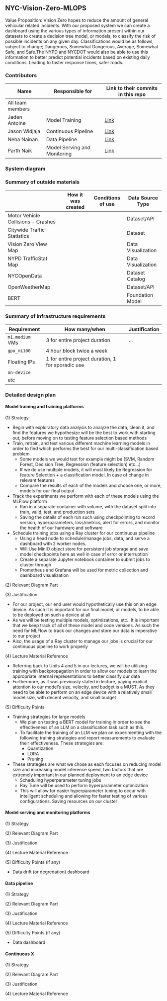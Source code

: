 ## NYC-Vision-Zero-MLOPS
<!-- 
Discuss: Value proposition: Your will propose a machine learning system that can be 
used in an existing business or service. (You should not propose a system in which 
a new business or service would be developed around the machine learning system.) 
Describe the value proposition for the machine learning system. What’s the (non-ML) 
status quo used in the business or service? What business metric are you going to be 
judged on? (Note that the “service” does not have to be for general users; you can 
propose a system for a science problem, for example.)
-->

Value Proposition: Vision Zero hopes to reduce the amount of general vehicular related incidents. With our proposed system we can create a dashboard using the various types of information present within our datasets to create a decision tree model, or models, to classify the risk of possible incidents on any given day. Classifications would be as follows, subject to change; Dangerous, Somewhat Dangerous, Average, Somewhat Safe, and Safe.The NYPD and NYCDOT would also be able to use this information to better predict potential incidents based on existing daily conditions. Leading to faster response times, safer roads.


### Contributors

<!-- Table of contributors and their roles. 
First row: define responsibilities that are shared by the team. 
Then, each row after that is: name of contributor, their role, and in the third column, 
you will link to their contributions. If your project involves multiple repos, you will 
link to their contributions in all repos here. -->

| Name                            | Responsible for | Link to their commits in this repo |
|---------------------------------|-----------------|------------------------------------|
| All team members                |                 |                                    |
| Jaden Antoine                   |  Model Training               |         [Link](https://github.com/JadeAnt/NYC-Vision-Zero-MLOPS/commits/main/?author=JadeAnt)                           |
| Jason Widjaja                   |  Continuous Pipeline               |      [Link](https://github.com/JadeAnt/NYC-Vision-Zero-MLOPS/commits/main/?author=JasonW35214)                                 |
| Neha Nainan                     |  Data Pipeline               |          [Link](https://github.com/JadeAnt/NYC-Vision-Zero-MLOPS/commits/main/?author=nehaann23)                             |
| Parth Naik    |  Model Serving and Monitoring               |           [Link](https://github.com/JadeAnt/NYC-Vision-Zero-MLOPS/commits/main/?author=Parthnaik123)                            |



### System diagram

<!-- Overall digram of system. Doesn't need polish, does need to show all the pieces. 
Must include: all the hardware, all the containers/software platforms, all the models, 
all the data. -->

### Summary of outside materials

<!-- In a table, a row for each dataset, foundation model. 
Name of data/model, conditions under which it was created (ideally with links/references), 
conditions under which it may be used. -->

|              | How it was created | Conditions of use | Data Source Type |
|--------------|--------------------|-------------------|-------------------|
| Motor Vehicle Collisions - Crashes   |                    |                   |       Dataset/API            |
| Citywide Traffic Statistics   |                    |                   |       Dataset            |
| Vision Zero View Map |                    |                   |         Data Visualization          |
| NYPD TrafficStat Map |                    |                   |         Data Visualization          |
| NYCOpenData |                    |                   |        Dataset Catalog           |
| OpenWeatherMap |                    |                   |        Dataset/API         |
| BERT |                    |                   |         Foundation Model          |


### Summary of infrastructure requirements

<!-- Itemize all your anticipated requirements: What (`m1.medium` VM, `gpu_mi100`), 
how much/when, justification. Include compute, floating IPs, persistent storage. 
The table below shows an example, it is not a recommendation. -->

| Requirement     | How many/when                                     | Justification |
|-----------------|---------------------------------------------------|---------------|
| `m1.medium` VMs | 3 for entire project duration                     | ...           |
| `gpu_mi100`     | 4 hour block twice a week                         |               |
| Floating IPs    | 1 for entire project duration, 1 for sporadic use |               |
| `on-device`             |                                                   |               |
| etc             |                                                   |               |

### Detailed design plan

<!-- In each section, you should describe (1) your strategy, (2) the relevant parts of the 
diagram, (3) justification for your strategy, (4) relate back to lecture material, 
(5) include specific numbers. -->

#### Model training and training platforms

<!-- Make sure to clarify how you will satisfy the Unit 4 and Unit 5 requirements, 
and which optional "difficulty" points you are attempting. -->
(1) Strategy
- Begin with exploratory data analysis to analyze the data, clean it, and find the features we hypothesize will be the best to work with starting out, before moving on to testing feature selection based methods
- Train, retrain, and test various different machine learning models in order to find which performs the best for our multi-classification based problem. 
  - Some models we would test for example might be (SVM, Random Forest, Decision Tree, Regression (feature selection) etc…)
  - If we do use multiple models, it will most likely be Regression for feature Selection + a classification model. In case of change in relevant features
  - Compare the results of each of the models and choose one, or more, models for our final output
- Track the experiments we perform with each of these models using the MLFlow platform
  - Ran in a separate container with volume, with the dataset split into train, valid, test, and production sets
  - Saving the details of each run such using checkpointing to record version, hyperparameters, loss/metrics, alert for errors, and monitor the health of our hardware and software
- Schedule training jobs using a Ray cluster for our continuous pipeline
  - Using a head node to schedule/manage jobs, data, and serve a dashboard with 2 worker nodes. 
  - Will Use MinIO object store for persistent job storage and save model checkpoints here as well in case of error or interruption
  - Create a separate Jupyter notebook container to submit jobs to cluster through
  - Prometheus and Grafana will be used for metric collection and dashboard visualization


(2) Relevant Diagram Part

(3) Justification
- For our project, our end user would hypothetically use this on an edge device. As such it is important for our final model, or models, to be able to be deployed on such a device at all
- As we will be testing multiple models, optimizations, etc.. It is important that we keep track of all of these model and code versions. As such the need for MLFlow to track our changes and store our data is imperative to our project
- Also, the usage of a Ray cluster to manage our jobs is crucial for our continuous pipeline to work properly

(4) Lecture Material Reference
- Referring back to Units 4 and 5 in our lectures, we will be utilizing training with backpropagation in order to allow our models to learn the appropriate internal representations to better classify our data
- Furthermore, as it was previously stated in lecture, paying explicit attention to our model’s size, velocity, and budget is a MUST. As they need to be able to perform on an edge device with a relatively small model size, with decent velocity, and small budget

(5) Difficulty Points
- Training strategies for large models
  - We plan on testing a BERT model for training in order to see the effectiveness of an LLM on a classification task such as this. 
  - To facilitate the training of an LLM we plan on experimenting with the following training strategies and report measurements to evaluate their effectiveness. These strategies are:
    - Quantization
    - LORA
    - Pruning
- These strategies are what we chose as each focuses on reducing model size and increasing model inference speed, two factors that are extremely important in our planned deployment to an edge device
  - Scheduling hyperparameter tuning jobs
  - Ray Tune will be used to perform hyperparameter optimization
  - This will allow for easier hyperparameter tuning to occur with intelligent scheduling and allowing for faster testing of various configurations. Saving resources on our cluster


#### Model serving and monitoring platforms

<!-- Make sure to clarify how you will satisfy the Unit 6 and Unit 7 requirements, 
and which optional "difficulty" points you are attempting. -->

(1) Strategy

(2) Relevant Diagram Part

(3) Justification

(4) Lecture Material Reference

(5) Difficulty Points (if any)
- Data drift (or degredation) dashboard

#### Data pipeline

<!-- Make sure to clarify how you will satisfy the Unit 8 requirements,  and which 
optional "difficulty" points you are attempting. -->

(1) Strategy

(2) Relevant Diagram Part

(3) Justification

(4) Lecture Material Reference

(5) Difficulty Points (if any)
- Data dashboard

#### Continuous X

<!-- Make sure to clarify how you will satisfy the Unit 3 requirements,  and which 
optional "difficulty" points you are attempting. -->

(1) Strategy

(2) Relevant Diagram Part

(3) Justification

(4) Lecture Material Reference
